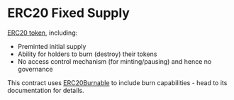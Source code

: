 # ERC20 Fixed Supply

[ERC20 token](https://docs.openzeppelin.com/contracts/4.x/erc20), including:
- Preminted initial supply
- Ability for holders to burn (destroy) their tokens
- No access control mechanism (for minting/pausing) and hence no governance

This contract uses [ERC20Burnable](https://docs.openzeppelin.com/contracts/4.x/api/token/erc20#ERC20Burnable) to include burn capabilities - head to
its documentation for details.
